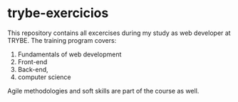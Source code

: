 # trybe-exercicios
This repository contains all excercises during my study as web developer at TRYBE. 
The training program covers:
  1. Fundamentals of web development
  2. Front-end
  3. Back-end, 
  4. computer science
 
Agile methodologies and soft skills are part of the course as well.

